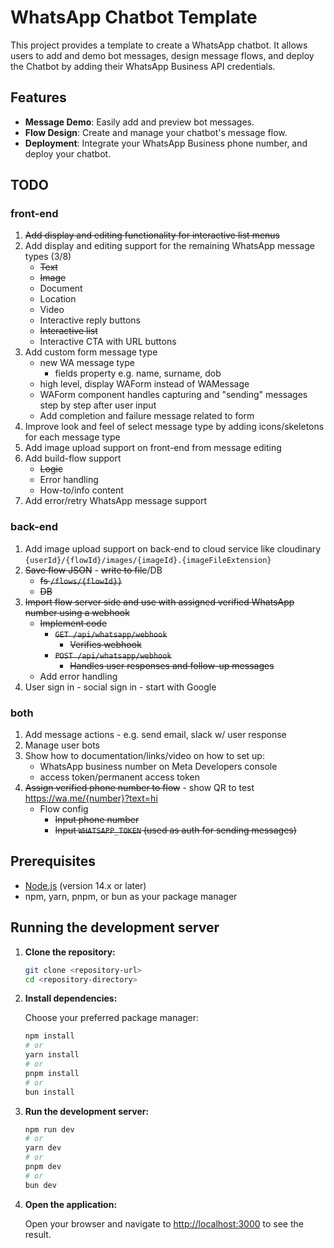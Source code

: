 # WhatsApp Chatbot Template

This project provides a template to create a WhatsApp chatbot. It allows users to add and demo bot messages, design message flows, and deploy the Chatbot by adding their WhatsApp Business API credentials.

## Features

- **Message Demo**: Easily add and preview bot messages.
- **Flow Design**: Create and manage your chatbot's message flow.
- **Deployment**: Integrate your WhatsApp Business phone number, and deploy your chatbot.

## TODO

### front-end

1. ~~Add display and editing functionality for interactive list menus~~
2. Add display and editing support for the remaining WhatsApp message types (3/8)
   - ~~Text~~
   - ~~Image~~
   - Document
   - Location
   - Video
   - Interactive reply buttons
   - ~~Interactive list~~
   - Interactive CTA with URL buttons
3. Add custom form message type
   - new WA message type
      - fields property e.g. name, surname, dob
   - high level, display WAForm instead of WAMessage
   - WAForm component handles capturing and "sending" messages step by step after user input
   - Add completion and failure message related to form
3. Improve look and feel of select message type by adding icons/skeletons for each message type
4. Add image upload support on front-end from message editing
5. Add build-flow support
   - ~~Logic~~
   - Error handling
   - How-to/info content
6. Add error/retry WhatsApp message support

### back-end

1. Add image upload support on back-end to cloud service like cloudinary `{userId}/{flowId}/images/{imageId}.{imageFileExtension}`
2. ~~Save flow JSON~~ - ~~write to file~~/DB
   - ~~fs `/flows/{flowId}}`~~
   - ~~DB~~
3. ~~Import flow server side and use with assigned verified WhatsApp number using a webhook~~
   - ~~Implement code~~
      - ~~`GET /api/whatsapp/webhook`~~
         - ~~Verifies webhook~~
      - ~~`POST /api/whatsapp/webhook`~~
         - ~~Handles user responses and follow-up messages~~
   - Add error handling
4. User sign in - social sign in - start with Google

### both

1. Add message actions - e.g. send email, slack w/ user response
2. Manage user bots
3. Show how to documentation/links/video on how to set up:
   - WhatsApp business number on Meta Developers console
   - access token/permanent access token
4. ~~Assign verified phone number to flow~~ - show QR to test https://wa.me/{number}?text=hi 
   - Flow config
      - ~~Input phone number~~
      - ~~Input `WHATSAPP_TOKEN` (used as auth for sending messages)~~

## Prerequisites

- [Node.js](https://nodejs.org/) (version 14.x or later)
- npm, yarn, pnpm, or bun as your package manager

## Running the development server

1. **Clone the repository:**

   ```bash
   git clone <repository-url>
   cd <repository-directory>
   ```

2. **Install dependencies:**

   Choose your preferred package manager:

   ```bash
   npm install
   # or
   yarn install
   # or
   pnpm install
   # or
   bun install
   ```

3. **Run the development server:**

   ```bash
   npm run dev
   # or
   yarn dev
   # or
   pnpm dev
   # or
   bun dev
   ```

4. **Open the application:**

   Open your browser and navigate to [http://localhost:3000](http://localhost:3000) to see the result.